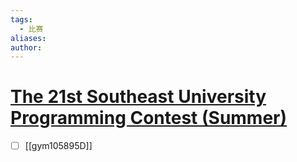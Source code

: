 ```yaml
---
tags:
  - 比赛
aliases: 
author:
---
```

# [The 21st Southeast University Programming Contest (Summer)](https://codeforces.com/gym/105895)

- [ ] [[gym105895D]]
